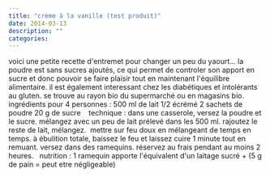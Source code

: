 ```yaml
---
title: "crème à la vanille (test produit)"
date: 2014-03-13
description: ""
categories: 
---
```


          
 voici une petite recette d'entremet pour changer un peu du yaourt...   la poudre est sans sucres ajoutés, ce qui permet de controler son apport en sucre et donc pouvoir se faire   plaisir tout en maintenant l'équilibre alimentaire.   il est également interessant chez les diabétiques et intolérants au gluten.   se trouve au rayon bio du supermarché ou en magasins bio.          &nbsp;   &nbsp;   ingrédients pour 4 personnes :   500 ml de lait 1/2 écrémé   2 sachets de poudre   20 g de sucre&nbsp;   &nbsp;   technique :   dans une casserole, versez la poudre et le sucre. mélangez avec un peu de lait prélevé dans les 500 ml.   rajoutez le reste de lait, mélangez.&nbsp;   mettre sur feu doux en mélangeant de temps en temps. à ébulition totale, baissez le feu et laissez cuire 1 minute&nbsp;tout en remuant.   versez dans des ramequins. réservez au frais pendant au moins 2 heures.   &nbsp;   nutrition : 1 ramequin apporte l'équivalent d'un laitage sucré + (5 g de pain = peut etre négligeable)   &nbsp; 

                          
